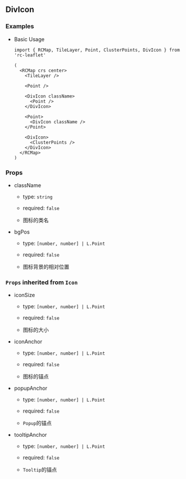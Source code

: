 ## DivIcon

### Examples

- Basic Usage

  ```tsx
  import { RCMap, TileLayer, Point, ClusterPoints, DivIcon } from 'rc-leaflet'

  (
    <RCMap crs center>
      <TileLayer />

      <Point />

      <DivIcon className>
        <Point />
      </DivIcon>

      <Point>
        <DivIcon className />
      </Point>

      <DivIcon>
        <ClusterPoints />
      </DivIcon>
    </RCMap>
  )
  ```

### Props

- className

  - type: `string`

  - required: `false`

  - 图标的类名

- bgPos

  - type: `[number, number] | L.Point`

  - required: `false`

  - 图标背景的相对位置

### `Props` inherited from `Icon`

- iconSize

  - type: `[number, number] | L.Point`

  - required: `false`

  - 图标的大小

- iconAnchor

  - type: `[number, number] | L.Point`

  - required: `false`

  - 图标的锚点

- popupAnchor

  - type: `[number, number] | L.Point`

  - required: `false`

  - `Popup`的锚点

- tooltipAnchor

  - type: `[number, number] | L.Point`

  - required: `false`

  - `Tooltip`的锚点
